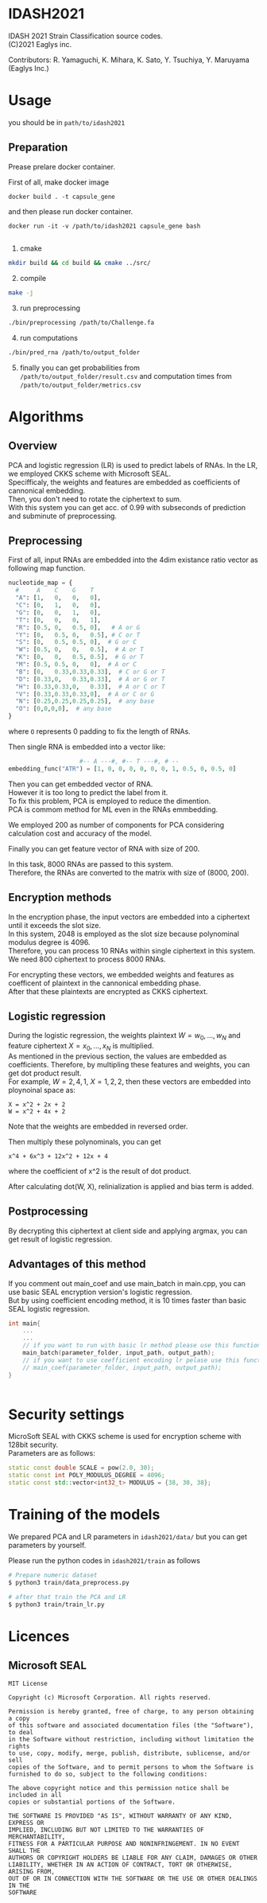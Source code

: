 # IDASH2021
IDASH 2021 Strain Classification source codes.  
(C)2021 Eaglys inc.  

Contributors: R. Yamaguchi, K. Mihara, K. Sato, Y. Tsuchiya, Y. Maruyama (Eaglys Inc.)

# Usage
you should be in `path/to/idash2021`

## Preparation
Prease prelare docker container.  

First of all, make docker image
```
docker build . -t capsule_gene
```

and then please run docker container.

```
docker run -it -v /path/to/idash2021 capsule_gene bash
```

##

1. cmake
```bash
mkdir build && cd build && cmake ../src/
```

2. compile
```bash
make -j
```

3. run preprocessing
```bash
./bin/preprocessing /path/to/Challenge.fa
```

4. run computations
```bash
./bin/pred_rna /path/to/output_folder
```

5. finally you can get probabilities from `/path/to/output_folder/result.csv` and computation times from `/path/to/output_folder/metrics.csv`


# Algorithms
## Overview
PCA and logistic regression (LR) is used to predict labels of RNAs. 
In the LR, we employed CKKS scheme with Microsoft SEAL.  
Specifficaly, the weights and features are embedded as coefficients of cannonical embedding.  
Then, you don't need to rotate the ciphertext to sum.  
With this system you can get acc. of 0.99 with subseconds of prediction and subminute of preprocessing.

## Preprocessing
First of all, input RNAs are embedded into the 4dim existance ratio vector as following map function.  

```py
nucleotide_map = {
  #     A    C    G    T
  "A": [1,   0,   0,   0],
  "C": [0,   1,   0,   0],
  "G": [0,   0,   1,   0],
  "T": [0,   0,   0,   1],
  "R": [0.5, 0,   0.5, 0],   # A or G
  "Y": [0,   0.5, 0,   0.5], # C or T
  "S": [0,   0.5, 0.5, 0],  # G or C
  "W": [0.5, 0,   0,   0.5],  # A or T
  "K": [0,   0,   0.5, 0.5],  # G or T
  "M": [0.5, 0.5, 0,   0],  # A or C
  "B": [0,   0.33,0.33,0.33],  # C or G or T
  "D": [0.33,0,   0.33,0.33],  # A or G or T
  "H": [0.33,0.33,0,   0.33],  # A or C or T
  "V": [0.33,0.33,0.33,0],  # A or C or G
  "N": [0.25,0.25,0.25,0.25],  # any base
  "O": [0,0,0,0],  # any base
}
```

where `O` represents 0 padding to fix the length of RNAs.   

Then single RNA is embedded into a vector like:
```py
                    #-- A ---#, #-- T ---#, # --
embedding_func("ATR") = [1, 0, 0, 0, 0, 0, 0, 1, 0.5, 0, 0.5, 0]
```

Then you can get embedded vector of RNA.  
However it is too long to predict the label from it.  
To fix this problem, PCA is employed to reduce the dimention.  
PCA is commom method for ML even in the RNAs emmbedding.  

We employed 200 as number of components for PCA considering calculation cost and accuracy of the model.

Finally you can get feature vector of RNA with size of 200.

In this task, 8000 RNAs are passed to this system.  
Therefore, the RNAs are converted to the matrix with size of (8000, 200).

## Encryption methods
In the encryption phase, the input vectors are embedded into a ciphertext until it exceeds the slot size.  
In this system, 2048 is employed as the slot size because polynominal modulus degree is 4096.  
Therefore, you can process 10 RNAs within single ciphertext in this system.  
We need 800 ciphertext to process 8000 RNAs.

For encrypting these vectors, we embedded weights and features as coefficent of plaintext in the cannonical embedding phase.  
After that these plaintexts are encrypted as CKKS ciphertext.  

## Logistic regression  
During the logistic regression, the weights plaintext $W={w_0, ..., w_N}$ and feature ciphertext $X={x_0, ..., x_N}$ is multiplied.  
As mentioned in the previous section, the values are embedded as coefficients.  Therefore, by multipling these features and weights, you can get dot product result.  
For example, $W = {2, 4, 1}$, $X = {1, 2, 2}$, then these vectors are embedded into ploynoinal space as:
```
X = x^2 + 2x + 2
W = x^2 + 4x + 2
```
Note that the weights are embedded in reversed order.    

Then multiply these polynominals, you can get
```
x^4 + 6x^3 + 12x^2 + 12x + 4
```
where the coefficient of x^2 is the result of dot product.  

After calculating dot(W, X), relinialization is applied and bias term is added.  

## Postprocessing
By decrypting this ciphertext at client side and applying argmax, you can get result of logistic regression.  

## Advantages of this method
If you comment out main_coef and use main_batch in main.cpp, you can use basic SEAL encryption version's logistic regression.  
But by using coefficient encoding method, it is 10 times faster than basic SEAL logistic regression.  
```cpp
int main{
    ...
    ...
    // if you want to run with basic lr method please use this function
    main_batch(parameter_folder, input_path, output_path);
    // if you want to use coefficient encoding lr pelase use this function
    // main_coef(parameter_folder, input_path, output_path);
}
    
```

# Security settings
MicroSoft SEAL with CKKS scheme is used for encryption scheme with 128bit security.  
Parameters are as follows:
```cpp
static const double SCALE = pow(2.0, 30);
static const int POLY_MODULUS_DEGREE = 4096;
static const std::vector<int32_t> MODULUS = {38, 30, 38};
```  


# Training of the models  
We prepared PCA and LR parameters in `idash2021/data/` but you can get parameters by yourself.  

Please run the python codes in `idash2021/train` as follows

```bash
# Prepare numeric dataset
$ python3 train/data_preprocess.py

# after that train the PCA and LR
$ python3 train/train_lr.py
```


# Licences
## Microsoft SEAL
    MIT License

    Copyright (c) Microsoft Corporation. All rights reserved.

    Permission is hereby granted, free of charge, to any person obtaining a copy
    of this software and associated documentation files (the "Software"), to deal
    in the Software without restriction, including without limitation the rights
    to use, copy, modify, merge, publish, distribute, sublicense, and/or sell
    copies of the Software, and to permit persons to whom the Software is
    furnished to do so, subject to the following conditions:

    The above copyright notice and this permission notice shall be included in all
    copies or substantial portions of the Software.

    THE SOFTWARE IS PROVIDED "AS IS", WITHOUT WARRANTY OF ANY KIND, EXPRESS OR
    IMPLIED, INCLUDING BUT NOT LIMITED TO THE WARRANTIES OF MERCHANTABILITY,
    FITNESS FOR A PARTICULAR PURPOSE AND NONINFRINGEMENT. IN NO EVENT SHALL THE
    AUTHORS OR COPYRIGHT HOLDERS BE LIABLE FOR ANY CLAIM, DAMAGES OR OTHER
    LIABILITY, WHETHER IN AN ACTION OF CONTRACT, TORT OR OTHERWISE, ARISING FROM,
    OUT OF OR IN CONNECTION WITH THE SOFTWARE OR THE USE OR OTHER DEALINGS IN THE
    SOFTWARE